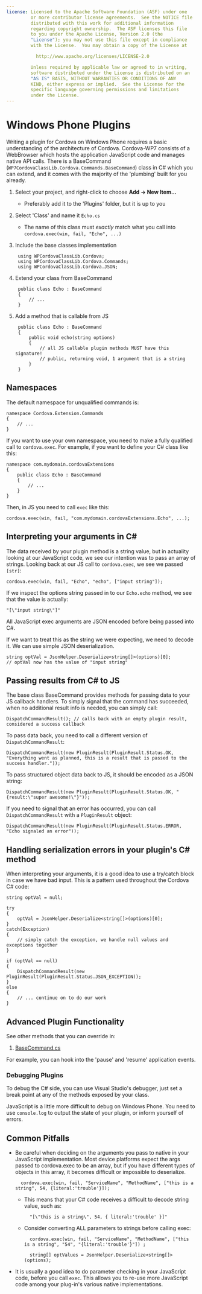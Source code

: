 ```yaml
---
license: Licensed to the Apache Software Foundation (ASF) under one
         or more contributor license agreements.  See the NOTICE file
         distributed with this work for additional information
         regarding copyright ownership.  The ASF licenses this file
         to you under the Apache License, Version 2.0 (the
         "License"); you may not use this file except in compliance
         with the License.  You may obtain a copy of the License at

           http://www.apache.org/licenses/LICENSE-2.0

         Unless required by applicable law or agreed to in writing,
         software distributed under the License is distributed on an
         "AS IS" BASIS, WITHOUT WARRANTIES OR CONDITIONS OF ANY
         KIND, either express or implied.  See the License for the
         specific language governing permissions and limitations
         under the License.
---
```


Windows Phone Plugins
====================================

Writing a plugin for Cordova on Windows Phone requires a basic understanding of
the architecture of Cordova. Cordova-WP7 consists of a WebBrowser which hosts the
application JavaScript code and manages native API calls. There is a BaseCommand
(`WP7CordovaClassLib.Cordova.Commands.BaseCommand`) class in C# which you can extend,
and it comes with the majority of the 'plumbing' built for you already.

1. Select your project, and right-click to choose __Add &rarr; New Item...__
    - Preferably add it to the 'Plugins' folder, but it is up to you
2. Select 'Class' and name it `Echo.cs`
    - The name of this class must _exactly_ match what you call into `cordova.exec(win, fail, "Echo", ...)`
3. Include the base classes implementation

        using WPCordovaClassLib.Cordova;
        using WPCordovaClassLib.Cordova.Commands;
        using WPCordovaClassLib.Cordova.JSON;

4. Extend your class from BaseCommand

        public class Echo : BaseCommand
        {
            // ...
        }

5. Add a method that is callable from JS

        public class Echo : BaseCommand
        {
            public void echo(string options)
            {
                // all JS callable plugin methods MUST have this signature!
                // public, returning void, 1 argument that is a string
            }
        }

Namespaces
----------

The default namespace for unqualified commands is:

    namespace Cordova.Extension.Commands
    {
        // ...
    }

If you want to use your own namespace, you need to make a fully
qualified call to `cordova.exec`. For example, if you want to define
your C# class like this:

    namespace com.mydomain.cordovaExtensions
    {
        public class Echo : BaseCommand
        {
            // ...
        }
    }

Then, in JS you need to call `exec` like this:

    cordova.exec(win, fail, "com.mydomain.cordovaExtensions.Echo", ...);

Interpreting your arguments in C#
----------------------------------

The data received by your plugin method is a string value, but in actuality
looking at our JavaScript code, we see our intention was to pass an array of strings.
Looking back at our JS call to `cordova.exec`, we see we passed `[str]`:

    cordova.exec(win, fail, "Echo", "echo", ["input string"]);

If we inspect the options string passed in to our `Echo.echo` method,
we see that the value is actually:

    "[\"input string\"]"

All JavaScript exec arguments are JSON encoded before being passed into C#.

If we want to treat this as the string we were expecting, we need to decode it.
We can use simple JSON deserialization.

    string optVal = JsonHelper.Deserialize<string[]>(options)[0];
    // optVal now has the value of "input string"

Passing results from C# to JS
-----------------------------

The base class BaseCommand provides methods for passing data to your JS callback handlers.
To simply signal that the command has succeeded, when no additional result info is needed,
you can simply call:

    DispatchCommandResult(); // calls back with an empty plugin result, considered a success callback

To pass data back, you need to call a different version of `DispatchCommandResult`:

    DispatchCommandResult(new PluginResult(PluginResult.Status.OK, "Everything went as planned, this is a result that is passed to the success handler."));

To pass structured object data back to JS, it should be encoded as a JSON string:

    DispatchCommandResult(new PluginResult(PluginResult.Status.OK, "{result:\"super awesome!\"}"));

If you need to signal that an error has occurred, you can call `DispatchCommandResult` with a `PluginResult` object:

    DispatchCommandResult(new PluginResult(PluginResult.Status.ERROR, "Echo signaled an error"));

Handling serialization errors in your plugin's C# method
--------------------------------------------------------

When interpreting your arguments, it is a good idea to use a try/catch block
in case we have bad input. This is a pattern used throughout the Cordova C# code:

    string optVal = null;

    try
    {
        optVal = JsonHelper.Deserialize<string[]>(options)[0];
    }
    catch(Exception)
    {
        // simply catch the exception, we handle null values and exceptions together
    }

    if (optVal == null)
    {
        DispatchCommandResult(new PluginResult(PluginResult.Status.JSON_EXCEPTION));
    }
    else
    {
        // ... continue on to do our work
    }

Advanced Plugin Functionality
-----------------------------

See other methods that you can override in:

1. [BaseCommand.cs](https://github.com/apache/cordova-wp7/blob/master/templates/standalone/cordovalib/Commands/BaseCommand.cs)

For example, you can hook into the 'pause' and 'resume' application events.

### Debugging Plugins

To debug the C# side, you can use Visual Studio's debugger, just set a break point
at any of the methods exposed by your class.

JavaScript is a little more difficult to debug on Windows Phone. You
need to use `console.log` to output the state of your plugin, or
inform yourself of errors.

Common Pitfalls
---------------

- Be careful when deciding on the arguments you pass to native in your JavaScript
  implementation. Most device platforms expect the args passed to cordova.exec
  to be an array, but if you have different types of objects in this array, it
  becomes difficult or impossible to deserialize.

        cordova.exec(win, fail, "ServiceName", "MethodName", ["this is a string", 54, {literal:'trouble'}]);

    - This means that your C# code receives a difficult to decode string value, such as:

            "[\"this is a string\", 54, { literal:'trouble' }]"

    - Consider converting ALL parameters to strings before calling exec:

            cordova.exec(win, fail, "ServiceName", "MethodName", ["this is a string", "54", "{literal:'trouble'}"])	;

            string[] optValues = JsonHelper.Deserialize<string[]>(options);

- It is usually a good idea to do parameter checking in your
  JavaScript code, before you call `exec`.  This allows you to re-use
  more JavaScript code among your plug-in's various native
  implementations.

